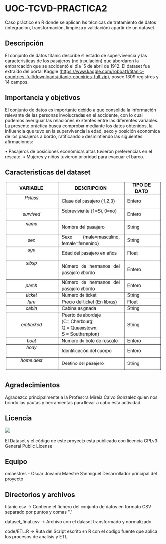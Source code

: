 # UOC-TCVD-PRACTICA2

Caso práctico en R donde se aplican las técnicas de tratamiento de datos (integración, transformación, limpieza y validación) apartir de un dataset.

## Descripción

El conjunto de datos titanic describe el estado de supervivencia y las características de los pasajeros (no tripulación) que abordaron la embarcación que se accidentó el dìa 15 de abril de 1912. El dataset fue extraído del portal Kaggle (https://www.kaggle.com/robbat1/titanic-countries-full/downloads/titanic-countries-full.zip), posee 1309 registros y 14 campos. 

## Importancia y objetivos

El conjunto de datos es importante debido a que consolida la información relevante de las personas involucradas en el accidente, con lo cual podemos averiguar las relaciones existentes entre las diferentes variables. La presente práctica busca comprobar mediante los datos obtenidos, la influencia que tuvo en la supervivencia la edad, sexo y posición económica de los pasajeros a bordo, ratificando o desmintiendo las siguientes afirmaciones:

•	Pasajeros de posiciones económicas altas tuvieron preferencias en el rescate.
•	Mujeres y niños tuvieron prioridad para evacuar el barco.

## Caracteristicas del dataset

![](https://github.com/omaestres/UOC-TCVD-PRACTICA2/raw/master/img/tabla.JPG)

## Agradecimientos

Agradezco principalmente a la Profesora Mireia Calvo Gonzalez  quien nos brindó las pautas y herramientas para llevar a cabo esta actividad. 

## Licencia
![](https://fsfe.org/graphics/gplv3-logo-red.png)

El Dataset y el código de este proyecto esta publicado con licencia GPLv3: General Public License 

## Equipo

omaestres - Oscar Jovanni Maestre Sanmiguel
Desarrollador principal del proyecto

## Directorios y archivos

titanic.csv   ->  Contiene el fichero del conjunto de datos en formato CSV separado por puntos y comas ","

dataset_final.csv -> Archivo con el dataset transformado y normalizado

code/ETL.R    ->  Ruta del Script escrito en R con el codigo fuente que aplica los procesos de analisis y ETL.
